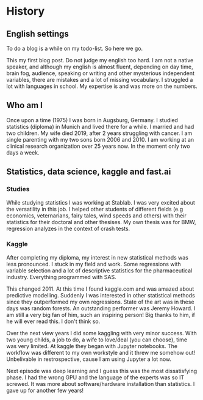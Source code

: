 # History
## English settings
To do a blog is a while on my todo-list. So here we go.

This my first blog post. Do not judge my english too hard. I am not a native speaker, and although my english is almost fluent,
depending on day time, brain fog, audience, speaking or writing and other mysterious independent variables,
there are mistakes and a lot of missing vocabulary. I struggled a lot with languages in school. My expertise is and was more on the numbers.

## Who am I
Once upon a time (1975) I was born in Augsburg, Germany. I studied statistics (diploma) in Munich and lived there for a while.
I married and had two children. My wife died 2019, after 2 years struggling with cancer.
I am single parenting with my two sons born 2006 and 2010. I am working at an clinical research organization over 25 years now.
In the moment only two days a week.

## Statistics, data science, kaggle and fast.ai

### Studies
While studying statistics I was working at Stablab. I was very excited about the versatility in this job.
I helped other students of different fields (e.g economics, veternarians, fairy tales, wind speeds and others) with their statistics for their doctoral and other thesises. 
My own thesis was for BMW, regression analyzes in the context of crash tests.

### Kaggle
After completing my diploma, my interest in new statistical methods was less pronounced. I stuck in my field and work. Some regressions with variable selection
and a lot of descriptive statistics for the pharmaceutical industry. Everything programmed with SAS.

This changed 2011. At this time I found kaggle.com and was amazed about predictive modelling. 
Suddenly I was interested in other statistical methods since they outperformed my own regressions. State of the art was in these days was random forests.
An outstanding performer was Jeremy Howard. I am still a very big fan of him, such an inspiring person! Big thanks to him, if he will ever read this. I don't think so.

Over the next view years I did some kaggling with very minor success. With two young childs, a job to do, a wife to love/deal (you can choose), time was very limited.
At kaggle they began with Jupyter notebooks. The workflow was different to my own workstyle and it threw me somehow out! 
Unbelivable in restrospective, cause I am using Jupyter a lot now.

Next episode was deep learning and I guess this was the most dissatisfying phase. I had the wrong GPU and the language of the experts was so IT screwed. It was
more about software/hardware installation than statistics. I gave up for another few years!















